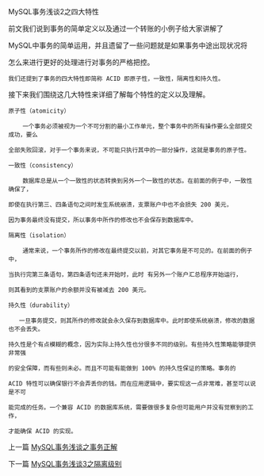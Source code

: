 <!--
author: 老A在Coding
date: 2020-12-20
title: MySQL事务2浅谈之四大特性
tags: MySQL
category: MySQL,MySQL事务,特性
status: publish
summary: MySQL 事务 特性
-->

MySQL事务浅谈2之四大特性

  前文我们说到事务的简单定义以及通过一个转账的小例子给大家讲解了

MySQL中事务的简单运用，并且遗留了一些问题就是如果事务中途出现状况将

怎么来进行更好的处理进行对事务的严格把控。

    我们还提到了事务的四大特性即简称 ACID 即原子性，一致性，隔离性和持久性。

接下来我们围绕这几大特性来详细了解每个特性的定义以及理解。

    原子性（atomicity）

```
    一个事务必须被视为一个不可分割的最小工作单元，整个事务中的所有操作要么全部提交成功，要么 

全部失败回滚，对于一个事务来说，不可能只执行其中的一部分操作，这就是事务的原子性。
```

    一致性（consistency）
```
    数据库总是从一个一致性的状态转换到另外一个一致性的状态。在前面的例子中，一致性确保了，

即使在执行第三、四条语句之间时发生系统崩溃，支票账户中也不会损失 200 美元，

因为事务最终没有提交，所以事务中所作的修改也不会保存到数据库中。
```

    隔离性（isolation）
```
    通常来说，一个事务所作的修改在最终提交以前，对其它事务是不可见的。在前面的例子中，

当执行完第三条语句，第四条语句还未开始时，此时 有另外一个账户汇总程序开始运行，

则其看到的支票账户的余额并没有被减去 200 美元。
```

    持久性（durability）
```
   一旦事务提交，则其所作的修改就会永久保存到数据库中。此时即使系统崩溃，修改的数据也不会丢失。

持久性是个有点模糊的概念，因为实际上持久性也分很多不同的级别。有些持久性策略能够提供非常强

的安全保障，而有些则未必。而且不可能有能做到 100% 的持久性保证的策略。事务的 

ACID 特性可以确保银行不会弄丢你的钱。而在应用逻辑中，要实现这一点非常难，甚至可以说是不可

能完成的任务。一个兼容 ACID 的数据库系统，需要做很多复杂但可能用户并没有觉察到的工作，

才能确保 ACID 的实现。

```

上一篇 [MySQL事务浅谈之事务正解](http://www.imlaoa.com/blog/mysql-dry-affairs.html)

下一篇 [MySQL事务浅谈3之隔离级别](http://www.imlaoa.com/blog/mysql-dry-isolation.html)
